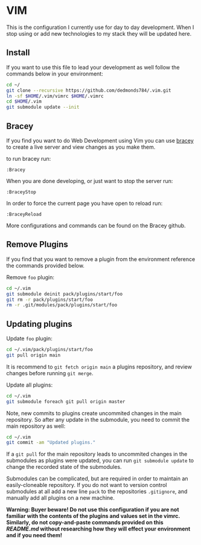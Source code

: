 # VIM

This is the configuration I currently use for day to day development.
When I stop using or add new technologies to my stack they will be updated here.

## Install
If you want to use this file to lead your development as well follow the commands below in your environment:
```bash
cd ~/
git clone --recursive https://github.com/dedmonds784/.vim.git
ln -sf $HOME/.vim/vimrc $HOME/.vimrc
cd $HOME/.vim
git submodule update --init
```

## Bracey

If you find you want to do Web Development using Vim you can use [bracey](https://github.com/turbio/bracey.vim) to create a live server and view changes as you make them.

to run bracey run:

```vim
:Bracey
```

When you are done developing, or just want to stop the server run:

```vim
:BraceyStop
```

In order to force the current page you have open to reload run:

```vim
:BraceyReload
```

More configurations and commands can be found on the Bracey github.


## Remove Plugins

If you find that you want to remove a plugin from the environment reference the commands provided below.

Remove `foo` plugin:
```bash
cd ~/.vim
git submodule deinit pack/plugins/start/foo
git rm -r pack/plugins/start/foo
rm -r .git/modules/pack/plugins/start/foo
```

## Updating plugins

Update `foo` plugin:

```bash
cd ~/.vim/pack/plugins/start/foo
git pull origin main
```

It is recommend to `git fetch origin main` a plugins repository, and review changes before running `git merge`.

Update all plugins:

```bash
cd ~/.vim
git submodule foreach git pull origin master
```

Note, new commits to plugins create uncommited changes in the main repository.
So after any update in the submodule, you need to commit the main repository as well:

```bash
cd ~/.vim
git commit -am "Updated plugins."
```

If a `git pull` for the main repository leads to uncommited changes in the submodules as plugins were updated, you can run `git submodule update` to change the recorded state of the submodules.

Submodules can be complicated, but are required in order to maintain an easily-cloneable repository.
If you do not want to version control submodules at all add a new line `pack` to the repositories `.gitignore`, and manually add all plugins on a new machine.

**Warning: Buyer beware! Do not use this configuration if you are not familiar with the contents of the plugins and values set in the vimrc. Similarly, do not copy-and-paste commands provided on this *README.md* without researching how they will effect your environment and if you need them!**

